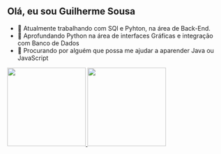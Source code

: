 ## Olá, eu sou Guilherme Sousa

- 🔭 Atualmente trabalhando com SQl e Pyhton, na área de Back-End.
- 🌱 Aprofundando Python na área de interfaces Gráficas e integração com Banco de Dados
- 🤔 Procurando por alguém que possa me ajudar a aparender Java ou JavaScript
<div>
  <a href="https://github.com/ZcvGuilherme">
  <img height="180em" src="https://github-readme-stats.vercel.app/api?username=ZcvGuilherme&theme=blue-green&show_icons=true&hide_border=true&count_private=true)"/>
  <img height="180em" src="https://github-readme-stats.vercel.app/api/top-langs/?username=ZcvGuilherme&theme=blue-green&show_icons=true&hide_border=true&layout=compact"/>
  
</div>
